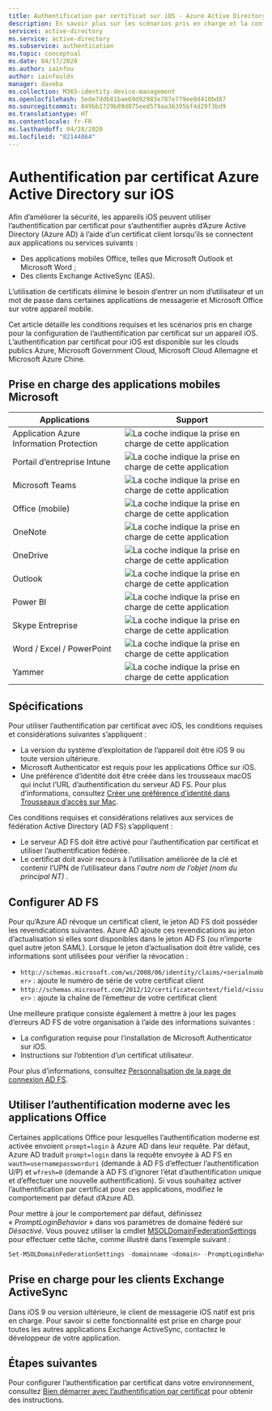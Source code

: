 ```yaml
---
title: Authentification par certificat sur iOS - Azure Active Directory
description: En savoir plus sur les scénarios pris en charge et la configuration requise pour la configuration de l’authentification par certificat pour Azure Active Directory dans les solutions avec les appareils iOS
services: active-directory
ms.service: active-directory
ms.subservice: authentication
ms.topic: conceptual
ms.date: 04/17/2020
ms.author: iainfou
author: iainfoulds
manager: daveba
ms.collection: M365-identity-device-management
ms.openlocfilehash: 5ede7ddb81bae69d92983e787e779ee9d410bd87
ms.sourcegitcommit: 849bb1729b89d075eed579aa36395bf4d29f3bd9
ms.translationtype: HT
ms.contentlocale: fr-FR
ms.lasthandoff: 04/28/2020
ms.locfileid: "82144064"
---
```

# <a name="azure-active-directory-certificate-based-authentication-on-ios"></a>Authentification par certificat Azure Active Directory sur iOS

Afin d’améliorer la sécurité, les appareils iOS peuvent utiliser l’authentification par certificat pour s’authentifier auprès d’Azure Active Directory (Azure AD) à l’aide d’un certificat client lorsqu’ils se connectent aux applications ou services suivants :

* Des applications mobiles Office, telles que Microsoft Outlook et Microsoft Word ;
* Des clients Exchange ActiveSync (EAS).

L’utilisation de certificats élimine le besoin d’entrer un nom d’utilisateur et un mot de passe dans certaines applications de messagerie et Microsoft Office sur votre appareil mobile.

Cet article détaille les conditions requises et les scénarios pris en charge pour la configuration de l’authentification par certificat sur un appareil iOS. L’authentification par certificat pour iOS est disponible sur les clouds publics Azure, Microsoft Government Cloud, Microsoft Cloud Allemagne et Microsoft Azure Chine.

## <a name="microsoft-mobile-applications-support"></a>Prise en charge des applications mobiles Microsoft

| Applications | Support |
| --- | --- |
| Application Azure Information Protection |![La coche indique la prise en charge de cette application][1] |
| Portail d’entreprise Intune |![La coche indique la prise en charge de cette application][1] |
| Microsoft Teams |![La coche indique la prise en charge de cette application][1] |
| Office (mobile) |![La coche indique la prise en charge de cette application][1] |
| OneNote |![La coche indique la prise en charge de cette application][1] |
| OneDrive |![La coche indique la prise en charge de cette application][1] |
| Outlook |![La coche indique la prise en charge de cette application][1] |
| Power BI |![La coche indique la prise en charge de cette application][1] |
| Skype Entreprise |![La coche indique la prise en charge de cette application][1] |
| Word / Excel / PowerPoint |![La coche indique la prise en charge de cette application][1] |
| Yammer |![La coche indique la prise en charge de cette application][1] |

## <a name="requirements"></a>Spécifications

Pour utiliser l’authentification par certificat avec iOS, les conditions requises et considérations suivantes s’appliquent :

* La version du système d’exploitation de l’appareil doit être iOS 9 ou toute version ultérieure.
* Microsoft Authenticator est requis pour les applications Office sur iOS.
* Une préférence d’identité doit être créée dans les trousseaux macOS qui inclut l’URL d’authentification du serveur AD FS. Pour plus d’informations, consultez [Créer une préférence d’identité dans Trousseaux d’accès sur Mac](https://support.apple.com/guide/keychain-access/create-an-identity-preference-kyca6343b6c9/mac).

Ces conditions requises et considérations relatives aux services de fédération Active Directory (AD FS) s’appliquent :

* Le serveur AD FS doit être activé pour l’authentification par certificat et utiliser l’authentification fédérée.
* Le certificat doit avoir recours à l’utilisation améliorée de la clé et contenir l’UPN de l’utilisateur dans l’*autre nom de l’objet (nom du principal NT)* .

## <a name="configure-adfs"></a>Configurer AD FS

Pour qu’Azure AD révoque un certificat client, le jeton AD FS doit posséder les revendications suivantes. Azure AD ajoute ces revendications au jeton d’actualisation si elles sont disponibles dans le jeton AD FS (ou n’importe quel autre jeton SAML). Lorsque le jeton d’actualisation doit être validé, ces informations sont utilisées pour vérifier la révocation :

* `http://schemas.microsoft.com/ws/2008/06/identity/claims/<serialnumber>` : ajoute le numéro de série de votre certificat client
* `http://schemas.microsoft.com/2012/12/certificatecontext/field/<issuer>` : ajoute la chaîne de l’émetteur de votre certificat client

Une meilleure pratique consiste également à mettre à jour les pages d’erreurs AD FS de votre organisation à l’aide des informations suivantes :

* La configuration requise pour l’installation de Microsoft Authenticator sur iOS.
* Instructions sur l’obtention d’un certificat utilisateur.

Pour plus d’informations, consultez [Personnalisation de la page de connexion AD FS](https://technet.microsoft.com/library/dn280950.aspx).

## <a name="use-modern-authentication-with-office-apps"></a>Utiliser l’authentification moderne avec les applications Office

Certaines applications Office pour lesquelles l’authentification moderne est activée envoient `prompt=login` à Azure AD dans leur requête. Par défaut, Azure AD traduit `prompt=login` dans la requête envoyée à AD FS en `wauth=usernamepassworduri` (demande à AD FS d’effectuer l’authentification U/P) et `wfresh=0` (demande à AD FS d’ignorer l’état d’authentification unique et d’effectuer une nouvelle authentification). Si vous souhaitez activer l’authentification par certificat pour ces applications, modifiez le comportement par défaut d’Azure AD.

Pour mettre à jour le comportement par défaut, définissez « *PromptLoginBehavior* » dans vos paramètres de domaine fédéré sur *Désactivé*. Vous pouvez utiliser la cmdlet [MSOLDomainFederationSettings](/powershell/module/msonline/set-msoldomainfederationsettings?view=azureadps-1.0) pour effectuer cette tâche, comme illustré dans l’exemple suivant :

```powershell
Set-MSOLDomainFederationSettings -domainname <domain> -PromptLoginBehavior Disabled
```

## <a name="support-for-exchange-activesync-clients"></a>Prise en charge pour les clients Exchange ActiveSync

Dans iOS 9 ou version ultérieure, le client de messagerie iOS natif est pris en charge. Pour savoir si cette fonctionnalité est prise en charge pour toutes les autres applications Exchange ActiveSync, contactez le développeur de votre application.

## <a name="next-steps"></a>Étapes suivantes

Pour configurer l’authentification par certificat dans votre environnement, consultez [Bien démarrer avec l’authentification par certificat](active-directory-certificate-based-authentication-get-started.md) pour obtenir des instructions.

<!--Image references-->
[1]: ./media/active-directory-certificate-based-authentication-ios/ic195031.png
